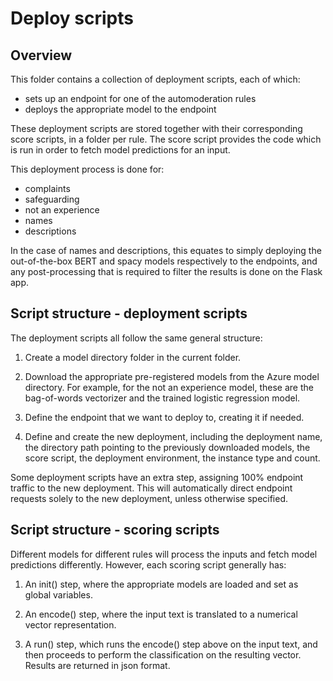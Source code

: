 # Deploy scripts

## Overview

This folder contains a collection of deployment scripts, each of which:
- sets up an endpoint for one of the automoderation rules
- deploys the appropriate model to the endpoint

These deployment scripts are stored together with their corresponding score scripts, in a folder per rule. The score script provides the code which is run in order to fetch model predictions for an input.

This deployment process is done for:
- complaints
- safeguarding
- not an experience
- names
- descriptions

In the case of names and descriptions, this equates to simply deploying the out-of-the-box BERT and spacy models respectively to the endpoints, and any post-processing that is required to filter the results is done on the Flask app.

## Script structure - deployment scripts

The deployment scripts all follow the same general structure:

1. Create a model directory folder in the current folder.

2. Download the appropriate pre-registered models from the Azure model directory. For example, for the not an experience model, these are the bag-of-words vectorizer and the trained logistic regression model.

3. Define the endpoint that we want to deploy to, creating it if needed.

4. Define and create the new deployment, including the deployment name, the directory path pointing to the previously downloaded models, the score script, the deployment environment, the instance type and count.

Some deployment scripts have an extra step, assigning 100% endpoint traffic to the new deployment. This will automatically direct endpoint requests solely to the new deployment, unless otherwise specified.

## Script structure - scoring scripts

Different models for different rules will process the inputs and fetch model predictions differently. However, each scoring script generally has:

1. An init() step, where the appropriate models are loaded and set as global variables.

2. An encode() step, where the input text is translated to a numerical
vector representation.

3. A run() step, which runs the encode() step above on the input text, and then proceeds to perform the classification on the resulting vector. Results are returned in json format.
